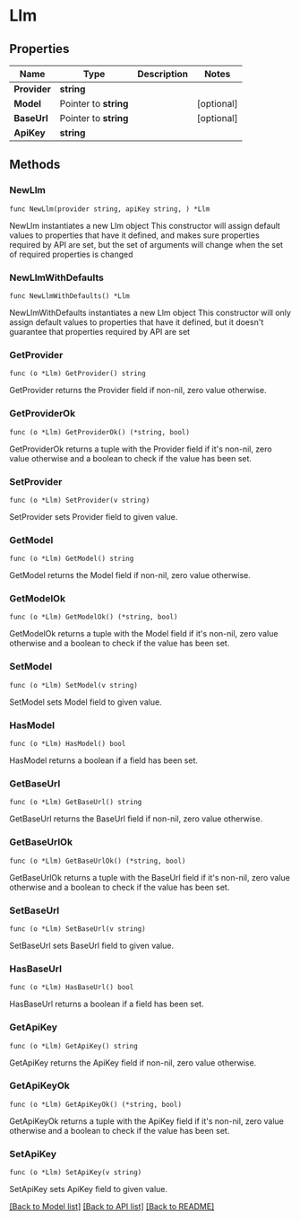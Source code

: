 # Llm

## Properties

Name | Type | Description | Notes
------------ | ------------- | ------------- | -------------
**Provider** | **string** |  | 
**Model** | Pointer to **string** |  | [optional] 
**BaseUrl** | Pointer to **string** |  | [optional] 
**ApiKey** | **string** |  | 

## Methods

### NewLlm

`func NewLlm(provider string, apiKey string, ) *Llm`

NewLlm instantiates a new Llm object
This constructor will assign default values to properties that have it defined,
and makes sure properties required by API are set, but the set of arguments
will change when the set of required properties is changed

### NewLlmWithDefaults

`func NewLlmWithDefaults() *Llm`

NewLlmWithDefaults instantiates a new Llm object
This constructor will only assign default values to properties that have it defined,
but it doesn't guarantee that properties required by API are set

### GetProvider

`func (o *Llm) GetProvider() string`

GetProvider returns the Provider field if non-nil, zero value otherwise.

### GetProviderOk

`func (o *Llm) GetProviderOk() (*string, bool)`

GetProviderOk returns a tuple with the Provider field if it's non-nil, zero value otherwise
and a boolean to check if the value has been set.

### SetProvider

`func (o *Llm) SetProvider(v string)`

SetProvider sets Provider field to given value.


### GetModel

`func (o *Llm) GetModel() string`

GetModel returns the Model field if non-nil, zero value otherwise.

### GetModelOk

`func (o *Llm) GetModelOk() (*string, bool)`

GetModelOk returns a tuple with the Model field if it's non-nil, zero value otherwise
and a boolean to check if the value has been set.

### SetModel

`func (o *Llm) SetModel(v string)`

SetModel sets Model field to given value.

### HasModel

`func (o *Llm) HasModel() bool`

HasModel returns a boolean if a field has been set.

### GetBaseUrl

`func (o *Llm) GetBaseUrl() string`

GetBaseUrl returns the BaseUrl field if non-nil, zero value otherwise.

### GetBaseUrlOk

`func (o *Llm) GetBaseUrlOk() (*string, bool)`

GetBaseUrlOk returns a tuple with the BaseUrl field if it's non-nil, zero value otherwise
and a boolean to check if the value has been set.

### SetBaseUrl

`func (o *Llm) SetBaseUrl(v string)`

SetBaseUrl sets BaseUrl field to given value.

### HasBaseUrl

`func (o *Llm) HasBaseUrl() bool`

HasBaseUrl returns a boolean if a field has been set.

### GetApiKey

`func (o *Llm) GetApiKey() string`

GetApiKey returns the ApiKey field if non-nil, zero value otherwise.

### GetApiKeyOk

`func (o *Llm) GetApiKeyOk() (*string, bool)`

GetApiKeyOk returns a tuple with the ApiKey field if it's non-nil, zero value otherwise
and a boolean to check if the value has been set.

### SetApiKey

`func (o *Llm) SetApiKey(v string)`

SetApiKey sets ApiKey field to given value.



[[Back to Model list]](../README.md#documentation-for-models) [[Back to API list]](../README.md#documentation-for-api-endpoints) [[Back to README]](../README.md)


